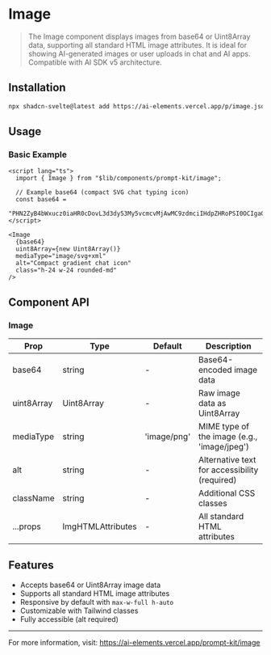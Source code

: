 # Image

> The Image component displays images from base64 or Uint8Array data, supporting all standard HTML image attributes. It is ideal for showing AI-generated images or user uploads in chat and AI apps. Compatible with AI SDK v5 architecture.

## Installation

```bash
npx shadcn-svelte@latest add https://ai-elements.vercel.app/p/image.json
```

## Usage

### Basic Example

```svelte
<script lang="ts">
  import { Image } from "$lib/components/prompt-kit/image";

  // Example base64 (compact SVG chat typing icon)
  const base64 =
    "PHN2ZyB4bWxucz0iaHR0cDovL3d3dy53My5vcmcvMjAwMC9zdmciIHdpZHRoPSI0OCIgaGVpZ2h0PSI0OCIgdmlld0JveD0iMCAwIDQ4IDQ4Ij48cmVjdCB3aWR0aD0iNDgiIGhlaWdodD0iNDgiIHJ4PSIxMCIgZmlsbD0iIzdjM2FlZCIvPjxjaXJjbGUgY3g9IjE2IiBjeT0iMjQiIHI9IjQiIGZpbGw9IiNmZmYiLz48Y2lyY2xlIGN4PSIyNCIgY3k9IjI0IiByPSI0IiBmaWxsPSIjZmZmIi8+PGNpcmNsZSBjeD0iMzIiIGN5PSIyNCIgcj0iNCIgZmlsbD0iI2ZmZiIvPjwvc3ZnPg==";
</script>

<Image
  {base64}
  uint8Array={new Uint8Array()}
  mediaType="image/svg+xml"
  alt="Compact gradient chat icon"
  class="h-24 w-24 rounded-md"
/>
```

## Component API

### Image

| Prop       | Type                                | Default     | Description                                   |
| ---------- | ----------------------------------- | ----------- | --------------------------------------------- |
| base64     | string                              | -           | Base64-encoded image data                     |
| uint8Array | Uint8Array                          | -           | Raw image data as Uint8Array                  |
| mediaType  | string                              | 'image/png' | MIME type of the image (e.g., 'image/jpeg')   |
| alt        | string                              | -           | Alternative text for accessibility (required) |
| className  | string                              | -           | Additional CSS classes                        |
| ...props   | ImgHTMLAttributes<HTMLImageElement> | -           | All standard HTML <img> attributes            |

## Features

- Accepts base64 or Uint8Array image data
- Supports all standard HTML image attributes
- Responsive by default with `max-w-full h-auto`
- Customizable with Tailwind classes
- Fully accessible (alt required)

---

For more information, visit: https://ai-elements.vercel.app/prompt-kit/image
